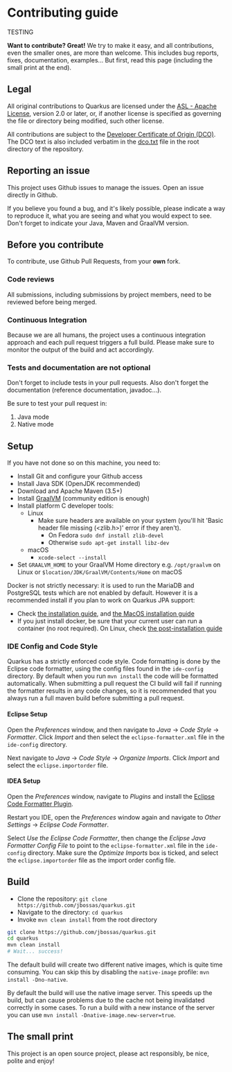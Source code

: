 # Contributing guide

TESTING

**Want to contribute? Great!** 
We try to make it easy, and all contributions, even the smaller ones, are more than welcome.
This includes bug reports, fixes, documentation, examples... 
But first, read this page (including the small print at the end).

## Legal

All original contributions to Quarkus are licensed under the
[ASL - Apache License](https://www.apache.org/licenses/LICENSE-2.0),
version 2.0 or later, or, if another license is specified as governing the file or directory being
modified, such other license.

All contributions are subject to the [Developer Certificate of Origin (DCO)](https://developercertificate.org/).
The DCO text is also included verbatim in the [dco.txt](dco.txt) file in the root directory of the repository.

## Reporting an issue

This project uses Github issues to manage the issues. Open an issue directly in Github.

If you believe you found a bug, and it's likely possible, please indicate a way to reproduce it, what you are seeing and what you would expect to see.
Don't forget to indicate your Java, Maven and GraalVM version. 

## Before you contribute

To contribute, use Github Pull Requests, from your **own** fork.

### Code reviews

All submissions, including submissions by project members, need to be reviewed before being merged.

### Continuous Integration

Because we are all humans, the project uses a continuous integration approach and each pull request triggers a full build.
Please make sure to monitor the output of the build and act accordingly.

### Tests and documentation are not optional

Don't forget to include tests in your pull requests. 
Also don't forget the documentation (reference documentation, javadoc...).

Be sure to test your pull request in:

1. Java mode
2. Native mode

## Setup   

If you have not done so on this machine, you need to:
 
* Install Git and configure your Github access
* Install Java SDK (OpenJDK recommended)
* Download and Apache Maven (3.5+) 
* Install [GraalVM](http://www.graalvm.org/downloads/) (community edition is enough)
* Install platform C developer tools:
    * Linux
        * Make sure headers are available on your system (you'll hit 'Basic header file missing (<zlib.h>)' error if they aren't).
            * On Fedora `sudo dnf install zlib-devel`
            * Otherwise `sudo apt-get install libz-dev`
    * macOS
        * `xcode-select --install` 
* Set `GRAALVM_HOME` to your GraalVM Home directory e.g. `/opt/graalvm` on Linux or `$location/JDK/GraalVM/Contents/Home` on macOS

Docker is not strictly necessary: it is used to run the MariaDB and PostgreSQL tests which are not enabled by default. However it is a recommended install if you plan to work on Quarkus JPA support:

* Check [the installation guide](https://docs.docker.com/install/), and [the MacOS installation guide](https://docs.docker.com/docker-for-mac/install/)
* If you just install docker, be sure that your current user can run a container (no root required). 
On Linux, check [the post-installation guide](https://docs.docker.com/install/linux/linux-postinstall/)

### IDE Config and Code Style

Quarkus has a strictly enforced code style. Code formatting is done by the Eclipse code formatter, using the config files
found in the `ide-config` directory. By default when you run `mvn install` the code will be formatted automatically.
When submitting a pull request the CI build will fail if running the formatter results in any code changes, so it is
recommended that you always run a full maven build before submitting a pull request.

#### Eclipse Setup

Open the *Preferences* window, and then navigate to _Java_ -> _Code Style_ -> _Formatter_. Click _Import_ and then
select the `eclipse-formatter.xml` file in the `ide-config` directory.

Next navigate to _Java_ -> _Code Style_ -> _Organize Imports_. Click _Import_ and select the `eclipse.importorder` file.

#### IDEA Setup

Open the _Preferences_ window, navigate to _Plugins_ and install the [Eclipse Code Formatter Plugin](https://plugins.jetbrains.com/plugin/6546-eclipse-code-formatter).

Restart you IDE, open the *Preferences* window again and navigate to _Other Settings_ -> _Eclipse Code Formatter_.

Select _Use the Eclipse Code Formatter_, then change the _Eclipse Java Formatter Config File_ to point to the
`eclipse-formatter.xml` file in the `ide-config` directory. Make sure the _Optimize Imports_ box is ticked, and
select the `eclipse.importorder` file as the import order config file.

        
## Build

* Clone the repository: `git clone https://github.com/jbossas/quarkus.git`
* Navigate to the directory: `cd quarkus`
* Invoke `mvn clean install` from the root directory

```bash
git clone https://github.com/jbossas/quarkus.git
cd quarkus
mvn clean install
# Wait... success!
```

The default build will create two different native images, which is quite time consuming. You can skip this
by disabling the `native-image` profile: `mvn install -Dno-native`.

By default the build will use the native image server. This speeds up the build, but can cause problems due to the cache
not being invalidated correctly in some cases. To run a build with a new instance of the server you can use
`mvn install -Dnative-image.new-server=true`.

## The small print

This project is an open source project, please act responsibly, be nice, polite and enjoy!

